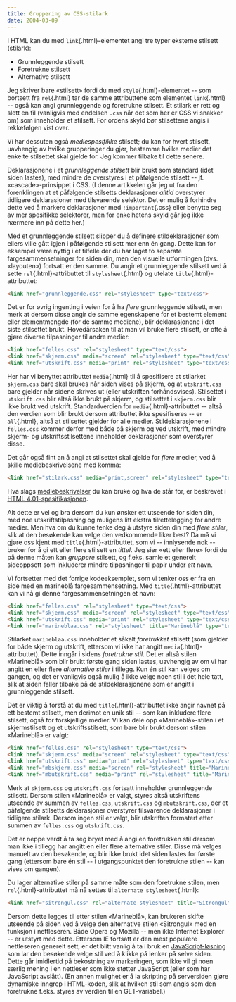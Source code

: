 ```yaml
---
title: Gruppering av CSS-stilark
date: 2004-03-09
---
```


I HTML kan du med `link`{.html}-elementet angi tre typer eksterne stilsett (stilark):

-   Grunnleggende stilsett
-   Foretrukne stilsett
-   Alternative stilsett

Jeg skriver bare «stilsett» fordi du med `style`{.html}-elementet -- som bortsett fra `rel`{.html} tar de samme attributtene som elementet `link`{.html} -- også kan angi grunnleggende og foretrukne stilsett. Et stilark er rett og slett en fil (vanligvis med endelsen `.css` når det som her er CSS vi snakker om) som inneholder et stilsett. For ordens skyld bør stilsettene angis i rekkefølgen vist over.

Vi har dessuten også *mediespesifikke* stilsett; du kan for hvert stilsett, uavhengig av hvilke grupperinger du gjør, bestemme hvilke medier det enkelte stilsettet skal gjelde for. Jeg kommer tilbake til dette senere.

Deklarasjonene i et *grunnleggende stilsett* blir brukt som standard (idet siden lastes), med mindre de overstyres i et påfølgende stilsett -- jf. «cascade»-prinsippet i CSS. (I denne artikkelen går jeg ut fra den forenklingen at et påfølgende stilsetts deklarasjoner *alltid* overstyrer tidligere deklarasjoner med tilsvarende selektor. Det er mulig å forhindre dette ved å markere deklarasjoner med `!important`{.css} eller benytte seg av mer spesifikke selektorer, men for enkelhetens skyld går jeg ikke nærmere inn på dette her.)

Med et grunnleggende stilsett slipper du å definere stildeklarasjoner som ellers ville gått igjen i påfølgende stilsett mer enn én gang. Dette kan for eksempel være nyttig i et tilfelle der du har laget to separate fargesammensetninger for siden din, men den visuelle utformingen (dvs. «layouten») fortsatt er den samme. Du angir et grunnleggende stilsett ved å sette `rel`{.html}-attributtet til `stylesheet`{.html} og utelate `title`{.html}-attributtet:

```html
<link href="grunnleggende.css" rel="stylesheet" type="text/css">
```

Det er for øvrig ingenting i veien for å ha *flere* grunnleggende stilsett, men merk at dersom disse angir de samme egenskapene for et bestemt element eller elementmengde (for de samme mediene), blir deklarasjonene i det siste stilsettet brukt. Hovedårsaken til at man vil bruke flere stilsett, er ofte å gjøre diverse tilpasninger til andre medier:

```html
<link href="felles.css" rel="stylesheet" type="text/css">
<link href="skjerm.css" media="screen" rel="stylesheet" type="text/css">
<link href="utskrift.css" media="print" rel="stylesheet" type="text/css">
```

Her har vi benyttet attributtet `media`{.html} til å spesifisere at stilarket `skjerm.css` bare skal brukes når siden vises på skjerm, og at `utskrift.css` bare gjelder når sidene skrives ut (eller utskriften forhåndsvises). Stilsettet i `utskrift.css` blir altså ikke brukt på skjerm, og stilsettet i `skjerm.css` blir ikke brukt ved utskrift. Standardverdien for `media`{.html}-attributtet -- altså den verdien som blir brukt dersom attributtet ikke spesifiseres -- er `all`{.html}, altså at stilsettet gjelder for alle medier. Stildeklarasjonene i `felles.css` kommer derfor med både på skjerm og ved utskrift, med mindre skjerm- og utskriftsstilsettene inneholder deklarasjoner som overstyrer disse.

Det går også fint an å angi at stilsettet skal gjelde for *flere* medier, ved å skille mediebeskrivelsene med komma:

```html
<link href="stilark.css" media="print,screen" rel="stylesheet" type="text/css">
```

Hva slags [mediebeskrivelser](http://www.w3.org/TR/html4/types.html#type-media-descriptors) du kan bruke og hva de står for, er beskrevet i [HTML 4.01-spesifikasjonen](http://www.w3.org/TR/html4/).

Alt dette er vel og bra dersom du kun ønsker ett utseende for siden din, med noe utskriftstilpasning og muligens litt ekstra tilrettelegging for andre medier. Men hva om du kunne tenke deg å utstyre siden din med *flere stiler*, slik at den besøkende kan velge den vedkommende liker best? Da må vi gjøre oss kjent med `title`{.html}-attributtet, som vi -- innlysende nok -- bruker for å gi ett eller flere stilsett en *tittel*. Jeg sier «ett eller flere» fordi du på denne måten kan *gruppere* stilsett, og f.eks. samle et generelt sideoppsett som inkluderer mindre tilpasninger til papir under *ett* navn.

Vi fortsetter med det forrige kodeeksemplet, som vi tenker oss er fra en side med en marineblå fargesammensetning. Med `title`{.html}-attributtet kan vi nå gi denne fargesammensetningen et navn:

```html
<link href="felles.css" rel="stylesheet" type="text/css">
<link href="skjerm.css" media="screen" rel="stylesheet" type="text/css">
<link href="utskrift.css" media="print" rel="stylesheet" type="text/css">
<link href="marineblaa.css" rel="stylesheet" title="Marineblå" type="text/css">
```

Stilarket `marineblaa.css` inneholder et såkalt *foretrukket* stilsett (som gjelder for både skjerm og utskrift, ettersom vi ikke har angitt `media`{.html}-attributtet). Dette inngår i sidens *foretrukne stil*. Det er altså stilen «Marineblå» som blir brukt første gang siden lastes, uavhengig av om vi har angitt en eller flere *alternative stiler* i tillegg. Kun én stil kan velges om gangen, og det er vanligvis også mulig å ikke velge noen stil i det hele tatt, slik at siden faller tilbake på de stildeklarasjonene som er angitt i grunnleggende stilsett.

Det er viktig å forstå at du med `title`{.html}-attributtet ikke angir navnet på ett bestemt stilsett, men derimot en unik stil -- som kan inkludere flere stilsett, også for forskjellige medier. Vi kan dele opp «Marineblå»-stilen i et skjermstilsett og et utskriftsstilsett, som bare blir brukt dersom stilen «Marineblå» er valgt:

```html
<link href="felles.css" rel="stylesheet" type="text/css">
<link href="skjerm.css" media="screen" rel="stylesheet" type="text/css">
<link href="utskrift.css" media="print" rel="stylesheet" type="text/css">
<link href="mbskjerm.css" media="screen" rel="stylesheet" title="Marineblå" type="text/css">
<link href="mbutskrift.css" media="print" rel="stylesheet" title="Marineblå" type="text/css">
```

Merk at `skjerm.css` og `utskrift.css` fortsatt inneholder grunnleggende stilsett. Dersom stilen «Marineblå» er valgt, styres altså utskriftens utseende av summen av `felles.css`, `utskrift.css` og `mbutskrift.css`, der et påfølgende stilsetts deklarasjoner overstyrer tilsvarende deklarasjoner i tidligere stilark. Dersom ingen stil er valgt, blir utskriften formatert etter summen av `felles.css` og `utskrift.css`.

Det er neppe verdt å ta seg bryet med å angi en foretrukken stil dersom man ikke i tillegg har angitt en eller flere alternative stiler. Disse må velges manuelt av den besøkende, og blir ikke brukt idet siden lastes for første gang (ettersom bare én stil -- i utgangspunktet den foretrukne stilen -- kan vises om gangen).

Du lager alternative stiler på samme måte som den foretrukne stilen, men `rel`{.html}-attributtet må nå settes til `alternate stylesheet`{.html}:

```html
<link href="sitrongul.css" rel="alternate stylesheet" title="Sitrongul" type="text/css">
```

Dersom dette legges til etter stilen «Marineblå», kan brukeren skifte utseende på siden ved å velge den alternative stilen «Sitrongul» med en funksjon i nettleseren. Både Opera og Mozilla -- men ikke Internet Explorer -- er utstyrt med dette. Ettersom IE fortsatt er den mest populære nettleseren generelt sett, er det blitt vanlig å ta i bruk en [JavaScript-løsning](http://www.alistapart.com/articles/alternate/) som lar den besøkende velge stil ved å klikke på lenker på selve siden. Dette går imidlertid på bekostning av markeringen, som ikke vil gi noen særlig mening i en nettleser som ikke støtter JavaScript (eller som har JavaScript avslått). (En annen mulighet er å la skripting på serversiden gjøre dynamiske inngrep i HTML-koden, slik at hvilken stil som angis som den foretrukne f.eks. styres av verdien til en GET-variabel.)

